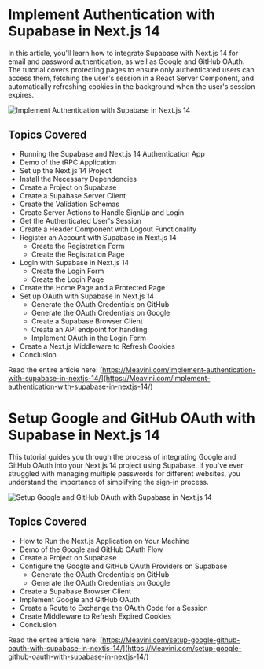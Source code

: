 # Implement Authentication with Supabase in Next.js 14

In this article, you'll learn how to integrate Supabase with Next.js 14 for email and password authentication, as well as Google and GitHub OAuth. The tutorial covers protecting pages to ensure only authenticated users can access them, fetching the user's session in a React Server Component, and automatically refreshing cookies in the background when the user's session expires.

![Implement Authentication with Supabase in Next.js 14](https://Meavini.com/wp-content/uploads/2024/02/Implement-Authentication-with-Supabase-in-Next.js-14.webp)

## Topics Covered

- Running the Supabase and Next.js 14 Authentication App
- Demo of the tRPC Application
- Set up the Next.js 14 Project
- Install the Necessary Dependencies
- Create a Project on Supabase
- Create a Supabase Server Client
- Create the Validation Schemas
- Create Server Actions to Handle SignUp and Login
- Get the Authenticated User's Session
- Create a Header Component with Logout Functionality
- Register an Account with Supabase in Next.js 14
  - Create the Registration Form
  - Create the Registration Page
- Login with Supabase in Next.js 14
  - Create the Login Form
  - Create the Login Page
- Create the Home Page and a Protected Page
- Set up OAuth with Supabase in Next.js 14
  - Generate the OAuth Credentials on GitHub
  - Generate the OAuth Credentials on Google
  - Create a Supabase Browser Client
  - Create an API endpoint for handling
  - Implement OAuth in the Login Form
- Create a Next.js Middleware to Refresh Cookies
- Conclusion

Read the entire article here: [https://Meavini.com/implement-authentication-with-supabase-in-nextjs-14/](https://Meavini.com/implement-authentication-with-supabase-in-nextjs-14/)

# Setup Google and GitHub OAuth with Supabase in Next.js 14

This tutorial guides you through the process of integrating Google and GitHub OAuth into your Next.js 14 project using Supabase. If you've ever struggled with managing multiple passwords for different websites, you understand the importance of simplifying the sign-in process. 

![Setup Google and GitHub OAuth with Supabase in Next.js 14](https://Meavini.com/wp-content/uploads/2024/02/Setup-Google-and-GitHub-OAuth-with-Supabase-in-Next.js-14.webp)

## Topics Covered

- How to Run the Next.js Application on Your Machine
- Demo of the Google and GitHub OAuth Flow
- Create a Project on Supabase
- Configure the Google and GitHub OAuth Providers on Supabase
  - Generate the OAuth Credentials on GitHub
  - Generate the OAuth Credentials on Google
- Create a Supabase Browser Client
- Implement Google and GitHub OAuth
- Create a Route to Exchange the OAuth Code for a Session
- Create Middleware to Refresh Expired Cookies
- Conclusion

Read the entire article here: [https://Meavini.com/setup-google-github-oauth-with-supabase-in-nextjs-14/](https://Meavini.com/setup-google-github-oauth-with-supabase-in-nextjs-14/)
